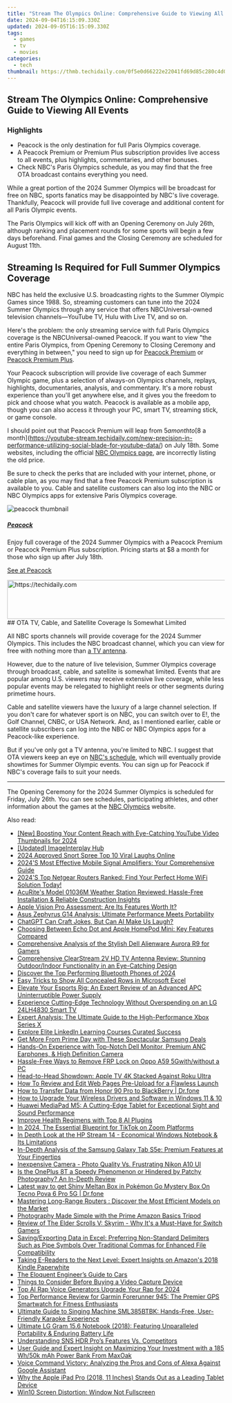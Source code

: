 ```yaml
---
title: "Stream The Olympics Online: Comprehensive Guide to Viewing All Events"
date: 2024-09-04T16:15:09.330Z
updated: 2024-09-05T16:15:09.330Z
tags:
  - games
  - tv
  - movies
categories:
  - tech
thumbnail: https://thmb.techidaily.com/0f5e0d66222e22041fd69d85c280c4d0b12cd9d4f6abc800d81cd69169ce6a1c.jpg
---
```


## Stream The Olympics Online: Comprehensive Guide to Viewing All Events

### Highlights

* Peacock is the only destination for full Paris Olympics coverage.
* A Peacock Premium or Premium Plus subscription provides live access to all events, plus highlights, commentaries, and other bonuses.
* Check NBC's Paris Olympics schedule, as you may find that the free OTA broadcast contains everything you need.

 While a great portion of the 2024 Summer Olympics will be broadcast for free on NBC, sports fanatics may be disappointed by NBC's live coverage. Thankfully, Peacock will provide full live coverage and additional content for all Paris Olympic events.

 The Paris Olympics will kick off with an Opening Ceremony on July 26th, although ranking and placement rounds for some sports will begin a few days beforehand. Final games and the Closing Ceremony are scheduled for August 11th.

##  Streaming Is Required for Full Summer Olympics Coverage

 NBC has held the exclusive U.S. broadcasting rights to the Summer Olympic Games since 1988\. So, streaming customers can tune into the 2024 Summer Olympics through any service that offers NBCUniversal-owned television channels—YouTube TV, Hulu with Live TV, and so on.

 Here's the problem: the only streaming service with full Paris Olympics coverage is the NBCUniversal-owned Peacock. If you want to view "the entire Paris Olympics, from Opening Ceremony to Closing Ceremony and everything in between," you need to sign up for [Peacock Premium](https://imp.i305175.net/c/156932/2100873/11640?subId1=htgolympicseditorial) or [Peacock Premium Plus](https://imp.i305175.net/c/156932/2100873/11640?subId1=htgolympicseditorial).

 Your Peacock subscription will provide live coverage of each Summer Olympic game, plus a selection of always-on Olympics channels, replays, highlights, documentaries, analysis, and commentary. It's a more robust experience than you'll get anywhere else, and it gives you the freedom to pick and choose what you watch. Peacock is available as a mobile app, though you can also access it through your PC, smart TV, streaming stick, or game console.

 I should point out that Peacock Premium will leap from $5 a month to [$8 a month](https://youtube-stream.techidaily.com/new-precision-in-performance-utilizing-social-blade-for-youtube-data/) on July 18th. Some websites, including the official [NBC Olympics page](https://www.nbcolympics.com/faq), are incorrectly listing the old price.

 Be sure to check the perks that are included with your internet, phone, or cable plan, as you may find that a free Peacock Premium subscription is available to you. Cable and satellite customers can also log into the NBC or NBC Olympics apps for extensive Paris Olympics coverage.

![peacock thumbnail](https://static1.howtogeekimages.com/wordpress/wp-content/uploads/2024/06/nbcuniversal-s-peacock-streaming-platform-now-live-animation-world-network.jpg) 

##### [Peacock](https://snapchat-videos.techidaily.com/updated-step-by-step-to-recording-snapchat-on-devices/) 

Enjoy full coverage of the 2024 Summer Olympics with a Peacock Premium or Peacock Premium Plus subscription. Pricing starts at $8 a month for those who sign up after July 18th.

[See at Peacock](https://imp.i305175.net/c/156932/2100873/11640?subId1=htgolympicseditorial) 

<!-- affiliate ads begin -->
<a href="https://appsumo.8odi.net/c/5597632/2043662/7443" target="_top" id="2043662">
  <img src="//a.impactradius-go.com/display-ad/7443-2043662" border="0" alt="https://techidaily.com" width="728" height="90"/>
</a>
<img height="0" width="0" src="https://appsumo.8odi.net/i/5597632/2043662/7443" style="position:absolute;visibility:hidden;" border="0" />
<!-- affiliate ads end -->
##  OTA TV, Cable, and Satellite Coverage Is Somewhat Limited

 All NBC sports channels will provide coverage for the 2024 Summer Olympics. This includes the NBC broadcast channel, which you can view for free with nothing more than [a TV antenna](https://digital-screen-recording.techidaily.com/new-in-2024-armies-united-exploring-the-ultimate-7-strategy-wars/).

 However, due to the nature of live television, Summer Olympics coverage through broadcast, cable, and satellite is somewhat limited. Events that are popular among U.S. viewers may receive extensive live coverage, while less popular events may be relegated to highlight reels or other segments during primetime hours.

 Cable and satellite viewers have the luxury of a large channel selection. If you don't care for whatever sport is on NBC, you can switch over to E!, the Golf Channel, CNBC, or USA Network. And, as I mentioned earlier, cable or satellite subscribers can log into the NBC or NBC Olympics apps for a Peacock-like experience.

 But if you've only got a TV antenna, you're limited to NBC. I suggest that OTA viewers keep an eye on [NBC's schedule](https://www.nbcolympics.com/full-schedule), which will eventually provide showtimes for Summer Olympic events. You can sign up for Peacock if NBC's coverage fails to suit your needs.

---

 The Opening Ceremony for the 2024 Summer Olympics is scheduled for Friday, July 26th. You can see schedules, participating athletes, and other information about the games at the [NBC Olympics](https://www.nbcolympics.com/) website.

<ins class="adsbygoogle"
     style="display:block"
     data-ad-format="autorelaxed"
     data-ad-client="ca-pub-7571918770474297"
     data-ad-slot="1223367746"></ins>



<ins class="adsbygoogle"
     style="display:block"
     data-ad-client="ca-pub-7571918770474297"
     data-ad-slot="8358498916"
     data-ad-format="auto"
     data-full-width-responsive="true"></ins>

<span class="atpl-alsoreadstyle">Also read:</span>
<div><ul>
<li><a href="https://facebook-record-videos.techidaily.com/new-boosting-your-content-reach-with-eye-catching-youtube-video-thumbnails-for-2024/"><u>[New] Boosting Your Content Reach with Eye-Catching YouTube Video Thumbnails for 2024</u></a></li>
<li><a href="https://facebook-video-share.techidaily.com/updated-imageinterplay-hub/"><u>[Updated] ImageInterplay Hub</u></a></li>
<li><a href="https://twitter-videos.techidaily.com/2024-approved-snort-spree-top-10-viral-laughs-online/"><u>2024 Approved  Snort Spree  Top 10 Viral Laughs Online</u></a></li>
<li><a href="https://buynow-help.techidaily.com/2024s-most-effective-mobile-signal-amplifiers-your-comprehensive-guide/"><u>2024'S Most Effective Mobile Signal Amplifiers: Your Comprehensive Guide</u></a></li>
<li><a href="https://buynow-help.techidaily.com/2024s-top-netgear-routers-ranked-find-your-perfect-home-wifi-solution-today/"><u>2024'S Top Netgear Routers Ranked: Find Your Perfect Home WiFi Solution Today!</u></a></li>
<li><a href="https://buynow-help.techidaily.com/acurites-model-01036m-weather-station-reviewed-hassle-free-installation-and-reliable-construction-insights/"><u>AcuRite's Model 01036M Weather Station Reviewed: Hassle-Free Installation & Reliable Construction Insights</u></a></li>
<li><a href="https://buynow-help.techidaily.com/apple-vision-pro-assessment-are-its-features-worth-it/"><u>Apple Vision Pro Assessment: Are Its Features Worth It?</u></a></li>
<li><a href="https://buynow-help.techidaily.com/asus-zephyrus-g14-analysis-ultimate-performance-meets-portability/"><u>Asus Zephyrus G14 Analysis: Ultimate Performance Meets Portability</u></a></li>
<li><a href="https://tech-revival.techidaily.com/chatgpt-can-craft-jokes-but-can-ai-make-us-laugh/"><u>ChatGPT Can Craft Jokes, But Can AI Make Us Laugh?</u></a></li>
<li><a href="https://buynow-help.techidaily.com/choosing-between-echo-dot-and-apple-homepod-mini-key-features-compared/"><u>Choosing Between Echo Dot and Apple HomePod Mini: Key Features Compared</u></a></li>
<li><a href="https://buynow-help.techidaily.com/comprehensive-analysis-of-the-stylish-dell-alienware-aurora-r9-for-gamers/"><u>Comprehensive Analysis of the Stylish Dell Alienware Aurora R9 for Gamers</u></a></li>
<li><a href="https://buynow-help.techidaily.com/comprehensive-clearstream-2v-hd-tv-antenna-review-stunning-outdoorindoor-functionality-in-an-eye-catching-design/"><u>Comprehensive ClearStream 2V HD TV Antenna Review: Stunning Outdoor/Indoor Functionality in an Eye-Catching Design</u></a></li>
<li><a href="https://buynow-help.techidaily.com/discover-the-top-performing-bluetooth-phones-of-2024/"><u>Discover the Top Performing Bluetooth Phones of 2024</u></a></li>
<li><a href="https://win-able.techidaily.com/easy-tricks-to-show-all-concealed-rows-in-microsoft-excel/"><u>Easy Tricks to Show All Concealed Rows in Microsoft Excel</u></a></li>
<li><a href="https://buynow-help.techidaily.com/elevate-your-esports-rig-an-expert-review-of-an-advanced-apc-uninterruptible-power-supply/"><u>Elevate Your Esports Rig: An Expert Review of an Advanced APC Uninterruptible Power Supply</u></a></li>
<li><a href="https://buynow-help.techidaily.com/experience-cutting-edge-technology-without-overspending-on-an-lg-24lh4830-smart-tv/"><u>Experience Cutting-Edge Technology Without Overspending on an LG 24LH4830 Smart TV</u></a></li>
<li><a href="https://buynow-help.techidaily.com/expert-analysis-the-ultimate-guide-to-the-high-performance-xbox-series-x/"><u>Expert Analysis: The Ultimate Guide to the High-Performance Xbox Series X</u></a></li>
<li><a href="https://buynow-help.techidaily.com/explore-elite-linkedin-learning-courses-curated-success/"><u>Explore Elite LinkedIn Learning Courses Curated Success</u></a></li>
<li><a href="https://buynow-help.techidaily.com/get-more-from-prime-day-with-these-spectacular-samsung-deals/"><u>Get More From Prime Day with These Spectacular Samsung Deals</u></a></li>
<li><a href="https://buynow-help.techidaily.com/hands-on-experience-with-top-notch-dell-monitor-premium-anc-earphones-and-high-definition-camera/"><u>Hands-On Experience with Top-Notch Dell Monitor, Premium ANC Earphones, & High Definition Camera</u></a></li>
<li><a href="https://android-frp.techidaily.com/hassle-free-ways-to-remove-frp-lock-on-oppo-a59-5gwithwithout-a-pc-by-drfone-android/"><u>Hassle-Free Ways to Remove FRP Lock on Oppo A59 5Gwith/without a PC</u></a></li>
<li><a href="https://buynow-help.techidaily.com/head-to-head-showdown-apple-tv-4k-stacked-against-roku-ultra/"><u>Head-to-Head Showdown: Apple TV 4K Stacked Against Roku Ultra</u></a></li>
<li><a href="https://buynow-help.techidaily.com/how-to-review-and-edit-web-pages-pre-upload-for-a-flawless-launch/"><u>How To Review and Edit Web Pages Pre-Upload for a Flawless Launch</u></a></li>
<li><a href="https://android-transfer.techidaily.com/how-to-transfer-data-from-honor-90-pro-to-blackberry-drfone-by-drfone-transfer-from-android-transfer-from-android/"><u>How to Transfer Data from Honor 90 Pro to BlackBerry | Dr.fone</u></a></li>
<li><a href="https://hardware-help.techidaily.com/how-to-upgrade-your-wireless-drivers-and-software-in-windows-11-and-10/"><u>How to Upgrade Your Wireless Drivers and Software in Windows 11 & 10</u></a></li>
<li><a href="https://buynow-help.techidaily.com/huawei-mediapad-m5-a-cutting-edge-tablet-for-exceptional-sight-and-sound-performance/"><u>Huawei MediaPad M5: A Cutting-Edge Tablet for Exceptional Sight and Sound Performance</u></a></li>
<li><a href="https://tech-savvy.techidaily.com/improve-health-regimens-with-top-8-ai-plugins/"><u>Improve Health Regimens with Top 8 AI Plugins</u></a></li>
<li><a href="https://some-skills.techidaily.com/in-2024-the-essential-blueprint-for-tiktok-on-zoom-platforms/"><u>In 2024, The Essential Blueprint for TikTok on Zoom Platforms</u></a></li>
<li><a href="https://buynow-help.techidaily.com/in-depth-look-at-the-hp-stream-14-economical-windows-notebook-and-its-limitations/"><u>In Depth Look at the HP Stream 14 - Economical Windows Notebook & Its Limitations</u></a></li>
<li><a href="https://buynow-help.techidaily.com/in-depth-analysis-of-the-samsung-galaxy-tab-s5e-premium-features-at-your-fingertips/"><u>In-Depth Analysis of the Samsung Galaxy Tab S5e: Premium Features at Your Fingertips</u></a></li>
<li><a href="https://buynow-help.techidaily.com/inexpensive-camera-photo-quality-vs-frustrating-nikon-a10-ui/"><u>Inexpensive Camera - Photo Quality Vs. Frustrating Nikon A10 UI</u></a></li>
<li><a href="https://buynow-help.techidaily.com/is-the-oneplus-8t-a-speedy-phenomenon-or-hindered-by-patchy-photography-an-in-depth-review/"><u>Is the OnePlus 8T a Speedy Phenomenon or Hindered by Patchy Photography? An In-Depth Review</u></a></li>
<li><a href="https://pokemon-go-android.techidaily.com/latest-way-to-get-shiny-meltan-box-in-pokemon-go-mystery-box-on-tecno-pova-6-pro-5g-drfone-by-drfone-virtual-android/"><u>Latest way to get Shiny Meltan Box in Pokémon Go Mystery Box On Tecno Pova 6 Pro 5G | Dr.fone</u></a></li>
<li><a href="https://buynow-help.techidaily.com/mastering-long-range-routers-discover-the-most-efficient-models-on-the-market/"><u>Mastering Long-Range Routers : Discover the Most Efficient Models on the Market</u></a></li>
<li><a href="https://buynow-help.techidaily.com/photography-made-simple-with-the-prime-amazon-basics-tripod/"><u>Photography Made Simple with the Prime Amazon Basics Tripod</u></a></li>
<li><a href="https://buynow-help.techidaily.com/review-of-the-elder-scrolls-v-skyrim-why-its-a-must-have-for-switch-gamers/"><u>Review of The Elder Scrolls V: Skyrim - Why It's a Must-Have for Switch Gamers</u></a></li>
<li><a href="https://win-amazing.techidaily.com/savingexporting-data-in-excel-preferring-non-standard-delimiters-such-as-pipe-symbols-over-traditional-commas-for-enhanced-file-compatibility/"><u>Saving/Exporting Data in Excel: Preferring Non-Standard Delimiters Such as Pipe Symbols Over Traditional Commas for Enhanced File Compatibility</u></a></li>
<li><a href="https://buynow-help.techidaily.com/taking-e-readers-to-the-next-level-expert-insights-on-amazons-2018-kindle-paperwhite/"><u>Taking E-Readers to the Next Level: Expert Insights on Amazon's 2018 Kindle Paperwhite</u></a></li>
<li><a href="https://buynow-help.techidaily.com/the-eloquent-engineers-guide-to-cars/"><u>The Eloquent Engineer’s Guide to Cars</u></a></li>
<li><a href="https://buynow-help.techidaily.com/things-to-consider-before-buying-a-video-capture-device/"><u>Things to Consider Before Buying a Video Capture Device</u></a></li>
<li><a href="https://ai-voice.techidaily.com/top-ai-rap-voice-generators-upgrade-your-rap-for-2024/"><u>Top AI Rap Voice Generators Upgrade Your Rap for 2024</u></a></li>
<li><a href="https://buynow-help.techidaily.com/top-performance-review-for-garmin-forerunner-945-the-premier-gps-smartwatch-for-fitness-enthusiasts/"><u>Top Performance Review for Garmin Forerunner 945: The Premier GPS Smartwatch for Fitness Enthusiasts</u></a></li>
<li><a href="https://buynow-help.techidaily.com/ultimate-guide-to-singing-machine-sml385btbk-hands-free-user-friendly-karaoke-experience/"><u>Ultimate Guide to Singing Machine SML385BTBK: Hands-Free, User-Friendly Karaoke Experience</u></a></li>
<li><a href="https://buynow-help.techidaily.com/ultimate-lg-gram-156-notebook-2018-featuring-unparalleled-portability-and-enduring-battery-life/"><u>Ultimate LG Gram 15.6 Notebook (2018): Featuring Unparalleled Portability & Enduring Battery Life</u></a></li>
<li><a href="https://article-posts.techidaily.com/understanding-sns-hdr-pros-features-vs-competitors/"><u>Understanding SNS HDR Pro’s Features Vs. Competitors</u></a></li>
<li><a href="https://buynow-help.techidaily.com/user-guide-and-expert-insight-on-maximizing-your-investment-with-a-185-wh50k-mah-power-bank-from-maxoak/"><u>User Guide and Expert Insight on Maximizing Your Investment with a 185 Wh/50k mAh Power Bank From MaxOak</u></a></li>
<li><a href="https://buynow-help.techidaily.com/voice-command-victory-analyzing-the-pros-and-cons-of-alexa-against-google-assistant/"><u>Voice Command Victory: Analyzing the Pros and Cons of Alexa Against Google Assistant</u></a></li>
<li><a href="https://buynow-help.techidaily.com/why-the-apple-ipad-pro-2018-11-inches-stands-out-as-a-leading-tablet-device/"><u>Why the Apple iPad Pro (2018, 11 Inches) Stands Out as a Leading Tablet Device</u></a></li>
<li><a href="https://graphic-issues.techidaily.com/win10-screen-distortion-window-not-fullscreen/"><u>Win10 Screen Distortion: Window Not Fullscreen</u></a></li>
</ul></div>
